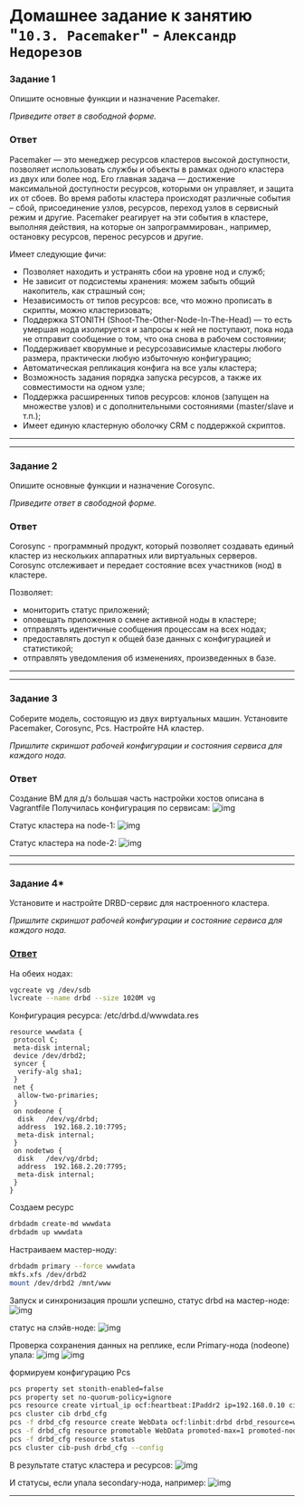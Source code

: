 # Домашнее задание к занятию "`10.3. Pacemaker`" - `Александр Недорезов`



### Задание 1

Опишите основные функции и назначение Pacemaker.

*Приведите ответ в свободной форме.*

### Ответ

Pacemaker — это менеджер ресурсов кластеров высокой доступности, позволяет использовать службы и объекты в рамках одного кластера из двух или более нод. 
Его главная задача — достижение максимальной доступности ресурсов, которыми он управляет, и защита их от сбоев. Во время работы кластера происходят различные события – сбой, присоединение узлов, ресурсов, переход узлов в сервисный режим и другие. Pacemaker реагирует на эти события в кластере, выполняя действия, на которые он запрограммирован., например, остановку ресурсов, перенос ресурсов и другие.

Имеет следующие фичи:
* Позволяет находить и устранять сбои на уровне нод и служб;
* Не зависит от подсистемы хранения: можем забыть общий накопитель, как страшный сон;
* Независимость от типов ресурсов: все, что можно прописать в скрипты, можно кластеризовать;
* Поддержка STONITH (Shoot-The-Other-Node-In-The-Head) — то есть умершая нода изолируется и запросы к ней не поступают, пока нода не отправит сообщение о том, что она снова в рабочем состоянии;
* Поддерживает кворумные и ресурсозависимые кластеры любого размера, практически любую избыточную конфигурацию;
* Автоматическая репликация конфига на все узлы кластера;
* Возможность задания порядка запуска ресурсов, а также их совместимости на одном узле;
* Поддержка расширенных типов ресурсов: клонов (запущен на множестве узлов) и с дополнительными состояниями (master/slave и т.п.);
* Имеет единую кластерную оболочку CRM с поддержкой скриптов.

---
---

### Задание 2

Опишите основные функции и назначение Corosync.

*Приведите ответ в свободной форме.*

### Ответ

Corosync - программный продукт, который позволяет создавать единый кластер из нескольких аппаратных или виртуальных серверов. Corosync отслеживает и передает состояние всех участников (нод) в кластере.

Позволяет: 
* мониторить статус приложений;
* оповещать приложения о смене активной ноды в кластере;
* отправлять идентичные сообщения процессам на всех нодах;
* предоставлять доступ к общей базе данных с конфигурацией и статистикой;
* отправлять уведомления об изменениях, произведенных в базе.

---
---

### Задание 3

Соберите модель, состоящую из двух виртуальных машин. Установите Pacemaker, Corosync, Pcs. Настройте HA кластер.

*Пришлите скриншот рабочей конфигурации и состояния сервиса для каждого нода.*

### Ответ

Создание ВМ для д/з большая часть настройки хостов описана в Vagrantfile
Получилась конфигурация по сервисам:
![img](https://github.com/smutosey/sys-netology-hw/blob/main/10-03-pacemaker/img/03-3.png)

Статус кластера на node-1:
![img](https://github.com/smutosey/sys-netology-hw/blob/main/10-03-pacemaker/img/03-1.png)

Статус кластера на node-2:
![img](https://github.com/smutosey/sys-netology-hw/blob/main/10-03-pacemaker/img/03-2.png)


---
---

### Задание 4*

Установите и настройте DRBD-сервис для настроенного кластера.

*Пришлите скриншот рабочей конфигурации и состояние сервиса для каждого нода.*


### <ins>Ответ</ins>

На обеих нодах: 
```bash
vgcreate vg /dev/sdb
lvcreate --name drbd --size 1020M vg
```

Конфигурация ресурса: /etc/drbd.d/wwwdata.res
```
resource wwwdata {
 protocol C;
 meta-disk internal;
 device /dev/drbd2;
 syncer {
  verify-alg sha1;
 }
 net {
  allow-two-primaries;
 }
 on nodeone {
  disk   /dev/vg/drbd;
  address  192.168.2.10:7795;
  meta-disk internal;
 }
 on nodetwo {
  disk   /dev/vg/drbd;
  address  192.168.2.20:7795;
  meta-disk internal;
 }
}
```

Создаем ресурс
```bash
drbdadm create-md wwwdata
drbdadm up wwwdata
```

Настраиваем мастер-ноду:
```bash
drbdadm primary --force wwwdata
mkfs.xfs /dev/drbd2
mount /dev/drbd2 /mnt/www
```

Запуск и синхронизация прошли успешно, статус drbd на мастер-ноде: 
![img](https://github.com/smutosey/sys-netology-hw/blob/main/10-03-pacemaker/img/04-1.png)

статус на слэйв-ноде: 
![img](https://github.com/smutosey/sys-netology-hw/blob/main/10-03-pacemaker/img/04-2.png)

Проверка сохранения данных на реплике, если Primary-нода (nodeone) упала:
![img](https://github.com/smutosey/sys-netology-hw/blob/main/10-03-pacemaker/img/04-3.png)
![img](https://github.com/smutosey/sys-netology-hw/blob/main/10-03-pacemaker/img/04-4.png)


формируем конфигурацию Pcs

```bash
pcs property set stonith-enabled=false
pcs property set no-quorum-policy=ignore
pcs resource create virtual_ip ocf:heartbeat:IPaddr2 ip=192.168.0.10 cidr_netmask=24 op monitor interval=60s
pcs cluster cib drbd_cfg
pcs -f drbd_cfg resource create WebData ocf:linbit:drbd drbd_resource=wwwdata op monitor interval=60s
pcs -f drbd_cfg resource promotable WebData promoted-max=1 promoted-node-max=1 clone-max=2 clone-node-max=1 notify=true
pcs -f drbd_cfg resource status
pcs cluster cib-push drbd_cfg --config
```

В результате статус кластера и ресурсов:
![img](https://github.com/smutosey/sys-netology-hw/blob/main/10-03-pacemaker/img/04-9.png)

И статусы, если упала secondary-нода, например:
![img](https://github.com/smutosey/sys-netology-hw/blob/main/10-03-pacemaker/img/04-8.png)

---
